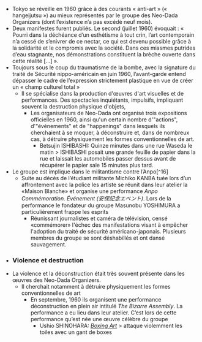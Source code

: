 - Tokyo se réveille en 1960 grâce à des courants « anti-art » (« hangeijutsu ») au mieux représentés par le groupe des Neo-Dada Organizers (dont l’existence n’a pas excédé neuf mois).
- Deux manifestes furent publiés. Le second (juillet 1960) évoquait : « Pourri dans la déchéance d’un esthétisme à tout crin, l’art contemporain n’a cessé de s’enivrer de ce nectar, ce qui est devenu possible grâce à la solidarité et le compromis avec la société. Dans ces miasmes putrides d’eau stagnante, nos démonstrations constituent la brèche ouverte dans cette réalité […] ».
- Toujours sous le coup du traumatisme de la bombe, avec la signature du traité de Sécurité nippo-américain en juin 1960, l’avant-garde entend dépasser le cadre de l’expression strictement plastique en vue de créer un « champ culturel total »
	- Il se spécialise dans la production d'œuvres d'art visuelles et de performances. Des spectacles inquiétants, impulsifs, impliquant souvent la destruction physique d'objets,
		- Les organisateurs de Neo-Dada ont organisé trois expositions officielles en 1960, ainsi qu'un certain nombre d'"actions", d'"événements" et de "happenings" dans lesquels ils cherchaient à se moquer, à déconstruire et, dans de nombreux cas, à détruire physiquement les formes conventionnelles de art.
			- Betsujin ISHIBASHI: Quinze minutes dans une rue Waseda le matin > ISHIBASHI posait une grande feuille de papier dans la rue et laissait les automobiles passer dessus avant de récupérer le papier sale 15 minutes plus tard.
- Le groupe est implique dans le militantisme contre l’Anpo[^16]
	- Suite au décès de l’étudiant militante Michiko KANBA tuée lors d’un affrontement avec la police les artiste se réunit dans leur atelier la «Maison Blanche»  et organise une performance *Anpo Commémoration. Événement (安保記念エベント)*. Lors de la performance le fondateur du groupe Masunobu YOSHIMURA a particulièrement frappe les esprits
		- Réunissant journalistes et caméra de télévision, censé «commémorer» l'échec des manifestations visant à empêcher l'adoption du traité de sécurité américano-japonais. Plusieurs membres du groupe se sont déshabillés et ont dansé sauvagement.
- ### Violence et destruction
- La violence et la déconstruction était très souvent présente dans les œuvres des Neo-Dada Organizers.
	- Il cherchait notamment à détruire physiquement les formes conventionnelles de art
		- En septembre, 1960 ils organisent une performance déconstruction en plein air intitulé *The Bizarre Assembly*. La performance a eu lieu dans leur atelier. C’est lors de cette performance qu’est née une œuvre célèbre du groupe
			- Ushio SHINOHARA: [*Boxing Art*](https://www.youtube.com/watch?v=IiNKab5RaZQ) > attaque violemment les toiles avec un gant de boxes